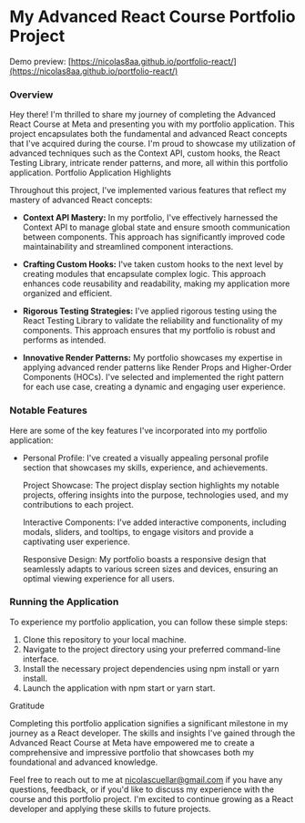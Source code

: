 # My Advanced React Course Portfolio Project

Demo preview: [https://nicolas8aa.github.io/portfolio-react/](https://nicolas8aa.github.io/portfolio-react/)

### Overview

Hey there! I'm thrilled to share my journey of completing the Advanced React Course at Meta and presenting you with my portfolio application. This project encapsulates both the fundamental and advanced React concepts that I've acquired during the course. I'm proud to showcase my utilization of advanced techniques such as the Context API, custom hooks, the React Testing Library, intricate render patterns, and more, all within this portfolio application.
Portfolio Application Highlights

Throughout this project, I've implemented various features that reflect my mastery of advanced React concepts:

- **Context API Mastery:** In my portfolio, I've effectively harnessed the Context API to manage global state and ensure smooth communication between components. This approach has significantly improved code maintainability and streamlined component interactions.

- **Crafting Custom Hooks:** I've taken custom hooks to the next level by creating modules that encapsulate complex logic. This approach enhances code reusability and readability, making my application more organized and efficient.

- **Rigorous Testing Strategies:** I've applied rigorous testing using the React Testing Library to validate the reliability and functionality of my components. This approach ensures that my portfolio is robust and performs as intended.

- **Innovative Render Patterns:** My portfolio showcases my expertise in applying advanced render patterns like Render Props and Higher-Order Components (HOCs). I've selected and implemented the right pattern for each use case, creating a dynamic and engaging user experience.

### Notable Features

Here are some of the key features I've incorporated into my portfolio application:

- Personal Profile: I've created a visually appealing personal profile section that showcases my skills, experience, and achievements.

  Project Showcase: The project display section highlights my notable projects, offering insights into the purpose, technologies used, and my contributions to each project.

  Interactive Components: I've added interactive components, including modals, sliders, and tooltips, to engage visitors and provide a captivating user experience.

  Responsive Design: My portfolio boasts a responsive design that seamlessly adapts to various screen sizes and devices, ensuring an optimal viewing experience for all users.

### Running the Application

To experience my portfolio application, you can follow these simple steps:

1. Clone this repository to your local machine.
2. Navigate to the project directory using your preferred command-line interface.
3. Install the necessary project dependencies using npm install or yarn install.
4. Launch the application with npm start or yarn start.

Gratitude

Completing this portfolio application signifies a significant milestone in my journey as a React developer. The skills and insights I've gained through the Advanced React Course at Meta have empowered me to create a comprehensive and impressive portfolio that showcases both my foundational and advanced knowledge.

Feel free to reach out to me at [nicolascuellar@gmail.com](mailto:nicolascuellar@gmail.com) if you have any questions, feedback, or if you'd like to discuss my experience with the course and this portfolio project. I'm excited to continue growing as a React developer and applying these skills to future projects.
